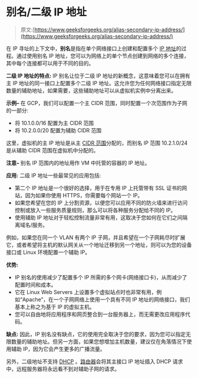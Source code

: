 # 别名/二级 IP 地址

> 原文:[https://www.geeksforgeeks.org/alias-secondary-ip-address/](https://www.geeksforgeeks.org/alias-secondary-ip-address/)

在 IP 寻址的上下文中，**别名**是指在单个网络接口上创建和配置多个 [IP 地址](https://www.geeksforgeeks.org/introduction-of-classful-ip-addressing/)的过程。通过使用别名 IP 地址，您可以为网络上的单个节点创建到网络的多个连接，其中每个连接都可以用于不同的目的。

**二级 IP 地址的特点:**
IP 别名让位于二级 IP 地址的新概念，这意味着您可以在拥有主 IP 地址的同一接口上配置多个二级 IP 地址。这允许您为任何网络接口指定无限数量的辅助地址，如果需要，这些辅助地址可以从虚拟机实例中分离出来。

**示例–**
在 GCP，我们可以配置一个主 CIDR 范围，同时配置一个次范围作为子网的一部分:

*   将 10.1.0.0/16 配置为主 CIDR 范围
*   将 10.2.0.0/20 配置为辅助 CIDR 范围

这里，虚拟机的主 IP 地址是从主 [CIDR 范围](https://www.geeksforgeeks.org/classless-inter-domain-routing-cidr/)分配的，而别名 IP 范围 10.2.1.0/24 是从辅助 CIDR 范围在虚拟机中分配的。

**注意–**
别名 IP 范围内的地址用作 VM 中托管的容器的 IP 地址。

**应用:**
二级 IP 地址一些最常见的应用包括:

*   第二个 IP 地址是一个很好的选择，用于在专用 IP 上托管带有 SSL 证书的网站，因为如果你使用 HTTPS，你需要每个网站一个 IP。
*   如果您希望在您的 IP 上分割资源，以便您可以应用不同的防火墙来进行访问控制或放入一些服务质量规则，那么可以将各种服务分配给不同的 IP。
*   使用辅助 IP 地址对于轻松控制流量非常有用，这取决于您如何在它们之间隔离域名/服务。

例如，如果您在同一个 VLAN 有两个 IP 子网，并且希望在一个子网耗尽时扩展它，或者希望将主机的默认网关从一个地址迁移到另一个地址，则可以为您的设备接口或 Linux 环境配置一个辅助 IP。

**优势:**

*   IP 别名的使用减少了配置多个 IP 所需的多个网卡(网络接口卡)，从而减少了配置时间和成本。
*   它在 Linux Web Servers 上设置多个虚拟站点时也非常有用，例如“Apache”，在一个子网网络上使用一个具有不同 IP 地址的网络接口，我们基本上称之为基于 IP 的虚拟主机。
*   您可以自由地将应用程序和网页整合到一台服务器上，而无需更改应用程序代码。

**缺点:**
因此，IP 别名没有缺点，它的使用完全取决于您的要求，因为您可以指定无限数量的辅助地址。但另一方面，如果您想增加主机数量，建议仅在角落情况下使用辅助 IP，因为它会产生更多的广播流量。

另外，二级地址不支持 [DHCP](https://www.geeksforgeeks.org/dynamic-host-configuration-protocol-dhcp/) 。[路由器](https://www.geeksforgeeks.org/introduction-of-a-router/)会将其主接口 IP 地址插入 DHCP 请求中，远程服务器将永远看不到对辅助子网的请求。